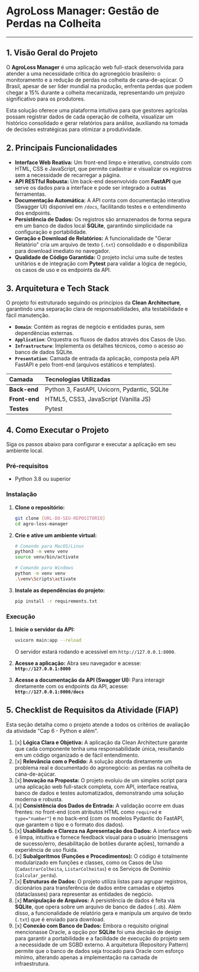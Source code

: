 #  AgroLoss Manager: Gestão de Perdas na Colheita

---

## 1. Visão Geral do Projeto

O **AgroLoss Manager** é uma aplicação web full-stack desenvolvida para atender a uma necessidade crítica do agronegócio brasileiro: o monitoramento e a redução de perdas na colheita de cana-de-açúcar. O Brasil, apesar de ser líder mundial na produção, enfrenta perdas que podem chegar a 15% durante a colheita mecanizada, representando um prejuízo significativo para os produtores.

Esta solução oferece uma plataforma intuitiva para que gestores agrícolas possam registrar dados de cada operação de colheita, visualizar um histórico consolidado e gerar relatórios para análise, auxiliando na tomada de decisões estratégicas para otimizar a produtividade.

## 2. Principais Funcionalidades

* **Interface Web Reativa:** Um front-end limpo e interativo, construído com HTML, CSS e JavaScript, que permite cadastrar e visualizar os registros sem a necessidade de recarregar a página.
* **API RESTful Robusta:** Um back-end desenvolvido com **FastAPI** que serve os dados para a interface e pode ser integrado a outras ferramentas.
* **Documentação Automática:** A API conta com documentação interativa (Swagger UI) disponível em `/docs`, facilitando testes e o entendimento dos endpoints.
* **Persistência de Dados:** Os registros são armazenados de forma segura em um banco de dados local **SQLite**, garantindo simplicidade na configuração e portabilidade.
* **Geração e Download de Relatórios:** A funcionalidade de "Gerar Relatório" cria um arquivo de texto (`.txt`) consolidado e o disponibiliza para download imediato no navegador.
* **Qualidade de Código Garantida:** O projeto inclui uma suíte de testes unitários e de integração com **Pytest** para validar a lógica de negócio, os casos de uso e os endpoints da API.

## 3. Arquitetura e Tech Stack

O projeto foi estruturado seguindo os princípios da **Clean Architecture**, garantindo uma separação clara de responsabilidades, alta testabilidade e fácil manutenção.

* **`Domain`**: Contém as regras de negócio e entidades puras, sem dependências externas.
* **`Application`**: Orquestra os fluxos de dados através dos Casos de Uso.
* **`Infrastructure`**: Implementa os detalhes técnicos, como o acesso ao banco de dados SQLite.
* **`Presentation`**: Camada de entrada da aplicação, composta pela API FastAPI e pelo front-end (arquivos estáticos e templates).

| Camada       | Tecnologias Utilizadas                                |
| :----------- | :---------------------------------------------------- |
| **Back-end** | Python 3, FastAPI, Uvicorn, Pydantic, SQLite          |
| **Front-end**| HTML5, CSS3, JavaScript (Vanilla JS)                  |
| **Testes** | Pytest                                                |

## 4. Como Executar o Projeto

Siga os passos abaixo para configurar e executar a aplicação em seu ambiente local.

### Pré-requisitos
* Python 3.8 ou superior

### Instalação

1.  **Clone o repositório:**
    ```bash
    git clone [URL-DO-SEU-REPOSITORIO]
    cd agro-loss-manager
    ```

2.  **Crie e ative um ambiente virtual:**
    ```bash
    # Comando para MacOS/Linux
    python3 -m venv venv
    source venv/bin/activate

    # Comando para Windows
    python -m venv venv
    .\venv\Scripts\activate
    ```

3.  **Instale as dependências do projeto:**
    ```bash
    pip install -r requirements.txt
    ```

### Execução

1.  **Inicie o servidor da API:**
    ```bash
    uvicorn main:app --reload
    ```
    O servidor estará rodando e acessível em `http://127.0.0.1:8000`.

2.  **Acesse a aplicação:**
    Abra seu navegador e acesse: **`http://127.0.0.1:8000`**

3.  **Acesse a documentação da API (Swagger UI):**
    Para interagir diretamente com os endpoints da API, acesse: **`http://127.0.0.1:8000/docs`**

## 5. Checklist de Requisitos da Atividade (FIAP)

Esta seção detalha como o projeto atende a todos os critérios de avaliação da atividade "Cap 6 - Python e além".

1. [x] **Lógica Clara e Objetiva:** A aplicação da Clean Architecture garante que cada componente tenha uma responsabilidade única, resultando em um código organizado e de fácil entendimento.
2. [x] **Relevância com o Pedido:** A solução aborda diretamente um problema real e documentado do agronegócio: as perdas na colheita de cana-de-açúcar.
3. [x] **Inovação na Proposta:** O projeto evoluiu de um simples script para uma aplicação web full-stack completa, com API, interface reativa, banco de dados e testes automatizados, demonstrando uma solução moderna e robusta.
4. [x] **Consistência dos Dados de Entrada:** A validação ocorre em duas frentes: no front-end (com atributos HTML como `required` e `type="number"`) e no back-end (com os modelos Pydantic do FastAPI, que garantem o tipo e o formato dos dados).
5. [x] **Usabilidade e Clareza na Apresentação dos Dados:** A interface web é limpa, intuitiva e fornece feedback visual para o usuário (mensagens de sucesso/erro, desabilitação de botões durante ações), tornando a experiência de uso fluida.
6. [x] **Subalgoritmos (Funções e Procedimentos):** O código é totalmente modularizado em funções e classes, como os Casos de Uso (`CadastrarColheita`, `ListarColheitas`) e os Serviços de Domínio (`calcular_perda`).
7. [x] **Estruturas de Dados:** O projeto utiliza listas para agrupar registros, dicionários para transferência de dados entre camadas e objetos (dataclasses) para representar as entidades de negócio.
8. [x] **Manipulação de Arquivos:** A persistência de dados é feita via **SQLite**, que opera sobre um arquivo de banco de dados (`.db`). Além disso, a funcionalidade de relatório gera e manipula um arquivo de texto (`.txt`) que é enviado para download.
9. [x] **Conexão com Banco de Dados:** Embora o requisito original mencionasse Oracle, a opção por **SQLite** foi uma decisão de design para garantir a portabilidade e a facilidade de execução do projeto sem a necessidade de um SGBD externo. A arquitetura (Repository Pattern) permite que o banco de dados seja trocado para Oracle com esforço mínimo, alterando apenas a implementação na camada de infraestrutura.